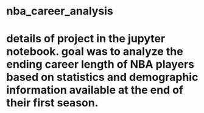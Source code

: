 # nba_career_analysis
# details of project in the jupyter notebook. goal was to analyze the ending career length of NBA players based on statistics and demographic information available at the end of their first season.
